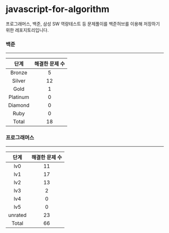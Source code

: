 
# javascript-for-algorithm

프로그래머스, 백준, 삼성 SW 역량테스트 등 문제풀이를 백준허브를 이용해 저장하기 위한 레포지토리입니다.


### 백준

---

|   단계   | 해결한 문제 수 |
| :------: | :------------: |
|  Bronze  |       5        |
|  Silver  |       12        |
|   Gold   |       1          |
| Platinum |       0      |
| Diamond  |       0       |
|   Ruby   |       0          |
|  Total   |       18         |



### 프로그래머스

---

|   단계   | 해결한 문제 수 |
| :------: | :------------:           |
|   lv0    |       11        |
|   lv1    |       17        |
|   lv2    |       13        |
|   lv3    |       2        |
|   lv4    |       0        |
|   lv5    |       0        |
|  unrated |       23    |
|  Total   |       66           |

